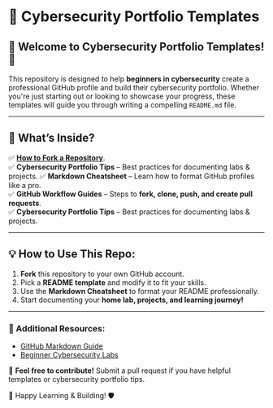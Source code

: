 # 🚀 Cybersecurity Portfolio Templates

## 📌 Welcome to Cybersecurity Portfolio Templates! 🎯

This repository is designed to help **beginners in cybersecurity** create a professional GitHub profile and build their cybersecurity portfolio. Whether you're just starting out or looking to showcase your progress, these templates will guide you through writing a compelling `README.md` file.

---

## 📂 What’s Inside?


✅ [**How to Fork a Repository**](blob/main/fork-a-repo.md).<br />
✅ **Cybersecurity Portfolio Tips** – Best practices for documenting labs & projects. 
✅ **Markdown Cheatsheet** – Learn how to format GitHub profiles like a pro.  
✅ **GitHub Workflow Guides** – Steps to **fork, clone, push, and create pull requests**.  
✅ **Cybersecurity Portfolio Tips** – Best practices for documenting labs & projects.  

<!-- ✅ **GitHub README Templates** – "About Me" sections tailored for cybersecurity learners. -->


---

## 💡 How to Use This Repo:

1. **Fork** this repository to your own GitHub account.  
2. Pick a **README template** and modify it to fit your skills.  
3. Use the **Markdown Cheatsheet** to format your README professionally.  
4. Start documenting your **home lab, projects, and learning journey!**  

---

### 🔗 Additional Resources:
- [GitHub Markdown Guide](https://www.markdownguide.org/)
- [Beginner Cybersecurity Labs](https://tryhackme.com/)

📢 **Feel free to contribute!** Submit a pull request if you have helpful templates or cybersecurity portfolio tips. 

🚀 Happy Learning & Building! 🛡️
